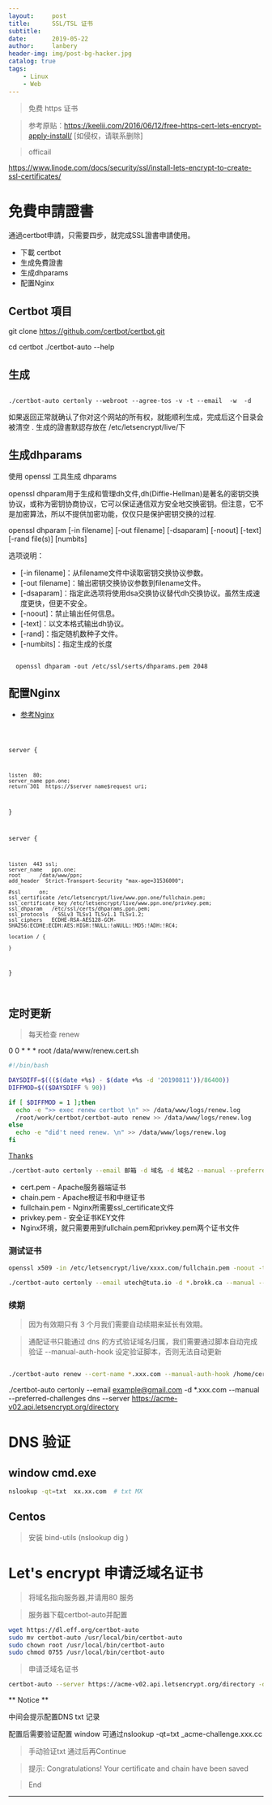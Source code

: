 ```yaml
---
layout:     post
title:      SSL/TSL 证书
subtitle:   
date:       2019-05-22
author:     lanbery
header-img: img/post-bg-hacker.jpg
catalog: true
tags:
    - Linux
    - Web	
---
```


> 免费 https 证书

> 参考原贴：https://keelii.com/2016/06/12/free-https-cert-lets-encrypt-apply-install/ [如侵权，请联系删除]

> officail 

  https://www.linode.com/docs/security/ssl/install-lets-encrypt-to-create-ssl-certificates/

# 免費申請證書
通過certbot申請，只需要四步，就完成SSL證書申請使用。

  - 下載 certbot
  - 生成免費證書
  - 生成dhparams
  - 配置Nginx




## Certbot 項目

  git clone https://github.com/certbot/certbot.git

  cd certbot
  ./certbot-auto --help

## 生成

<code shell>
./certbot-auto certonly --webroot --agree-tos -v -t --email <your@mail.com> -w <your site path[/usr/share/nginx/html]> -d <your Domain[cnm.cn]>
</code>  

如果返回正常就确认了你对这个网站的所有权，就能顺利生成，完成后这个目录会被清空  .
生成的證書默認存放在 /etc/letsencrypt/live/下

## 生成dhparams

使用 openssl 工具生成 dhparams

openssl dhparam用于生成和管理dh文件,dh(Diffie-Hellman)是著名的密钥交换协议，或称为密钥协商协议，它可以保证通信双方安全地交换密钥。但注意，它不是加密算法，所以不提供加密功能，仅仅只是保护密钥交换的过程.

openssl dhparam [-in filename] [-out filename] [-dsaparam] [-noout] [-text] [-rand file(s)] [numbits]

选项说明：


  - [-in filename]：从filename文件中读取密钥交换协议参数。
  - [-out filename]：输出密钥交换协议参数到filename文件。
  - [-dsaparam]：指定此选项将使用dsa交换协议替代dh交换协议。虽然生成速度更快，但更不安全。
  - [-noout]：禁止输出任何信息。
  - [-text]：以文本格式输出dh协议。
  - [-rand]：指定随机数种子文件。
  - [-numbits]：指定生成的长度


<code shell>
  openssl dhparam -out /etc/ssl/serts/dhparams.pem 2048
</code>	

## 配置Nginx

  * [参考Nginx](https://lanbery.github.io/2019/07/02/Centos74-Nginx/)

<code json>

  server {

    listen  80;
    server_name ppn.one;
    return 301  https://$server_name$request_uri;

  }

  server {

    listen  443 ssl;
    server_name   ppn.one;
    root      /data/www/ppn;
    add_header  Strict-Transport-Security "max-age=31536000";
  
    #ssl      on;
    ssl_certificate /etc/letsencrypt/live/www.ppn.one/fullchain.pem;
    ssl_certificate_key /etc/letsencrypt/live/www.ppn.one/privkey.pem;
    ssl_dhparam   /etc/ssl/certs/dhparams.ppn.pem;
    ssl_protocols   SSLv3 TLSv1 TLSv1.1 TLSv1.2;
    ssl_ciphers   ECDHE-RSA-AES128-GCM-SHA256:ECDHE:ECDH:AES:HIGH:!NULL:!aNULL:!MD5:!ADH:!RC4;

    location / {

    }

  }

</code>   

## 定时更新
> 每天检查 renew

0 0 * * * root /data/www/renew.cert.sh

```bash
#!/bin/bash

DAYSDIFF=$((($(date +%s) - $(date +%s -d '20190811'))/86400))
DIFFMOD=$(($DAYSDIFF % 90))

if [ $DIFFMOD = 1 ];then
  echo -e ">> exec renew certbot \n" >> /data/www/logs/renew.log
  /root/work/certbot/certbot-auto renew >> /data/www/logs/renew.log
else
  echo -e "did't need renew. \n" >> /data/www/logs/renew.log
fi

```

[Thanks](https://www.willh.cn/articles/2018/07/27/1532676216270.html)

```bash
./certbot-auto certonly --email 邮箱 -d 域名 -d 域名2 --manual --preferred-challenges dns --server https://acme-v02.api.letsencrypt.org/directory  
```

  - cert.pem - Apache服务器端证书
  - chain.pem - Apache根证书和中继证书
  - fullchain.pem - Nginx所需要ssl_certificate文件
  - privkey.pem - 安全证书KEY文件
  - Nginx环境，就只需要用到fullchain.pem和privkey.pem两个证书文件

### 测试证书

```bash
openssl x509 -in /etc/letsencrypt/live/xxxx.com/fullchain.pem -noout -text
```

```bash
./certbot-auto certonly --email utech@tuta.io -d *.brokk.ca --manual --preferred-challenges dns --server https://acme-v02.api.letsencrypt.org/directory  

```
### 续期
> 因为有效期只有 3 个月我们需要自动续期来延长有效期。

> 通配证书只能通过 dns 的方式验证域名归属，我们需要通过脚本自动完成验证 --manual-auth-hook 设定验证脚本，否则无法自动更新


```bash

./certbot-auto renew --cert-name *.xxx.com --manual-auth-hook /home/certbot-sh/au.sh --dry-run

```

./certbot-auto certonly --email example@gmail.com -d *.xxx.com --manual --preferred-challenges dns --server https://acme-v02.api.letsencrypt.org/directory 



# DNS 验证

## window cmd.exe 

```bash 
nslookup -qt=txt  xx.xx.com  # txt MX 
```

## Centos 

> 安装 bind-utils (nslookup dig )


# Let's encrypt 申请泛域名证书

> 将域名指向服务器,并请用80 服务

> 服务器下载certbot-auto并配置

```bash
wget https://dl.eff.org/certbot-auto
sudo mv certbot-auto /usr/local/bin/certbot-auto
sudo chown root /usr/local/bin/certbot-auto
sudo chmod 0755 /usr/local/bin/certbot-auto

```

> 申请泛域名证书

```bash
certbot-auto --server https://acme-v02.api.letsencrypt.org/directory -d "*.xxx.cc" -d "xxx.cc" --manual --preferred-challenges dns-01 certonly
```

** Notice ** 

  中间会提示配置DNS txt 记录 
  
  配置后需要验证配置  window 可通过nslookup -qt=txt _acme-challenge.xxx.cc 

> 手动验证txt 通过后再Continue 

> 提示: Congratulations! Your certificate and chain have been saved

> End 

-----


